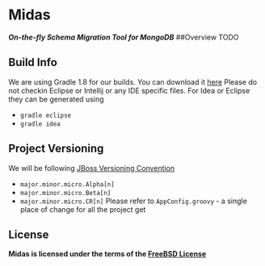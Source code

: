 # Midas
***On-the-fly Schema Migration Tool for MongoDB***
##Overview
TODO
<br>


## Build Info
We are using Gradle 1.8 for our builds.  You can download it [here](http://services.gradle.org/distributions/gradle-1.8-bin.zip)
Please do not checkin Eclipse or Intellij or any IDE specific files.  For Idea or Eclipse they
can be generated using
* `gradle eclipse`
* `gradle idea`

## Project Versioning
We will be following [JBoss Versioning Convention](https://community.jboss.org/wiki/JBossProjectVersioning?_sscc=t)
* `major.minor.micro.Alpha[n]`
* `major.minor.micro.Beta[n]`
* `major.minor.micro.CR[n]`
Please refer to `AppConfig.groovy` - a single place of change for all the project get

## License
**Midas is licensed under the terms of the [FreeBSD License](http://en.wikipedia.org/wiki/BSD_licenses)**

